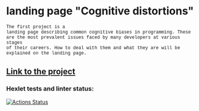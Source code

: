 # landing page "Cognitive distortions"

<code style="font-family: Courier New;">The first project is a landing page describing common cognitive biases in programming. These are the most prevalent issues faced by many developers at various stages of their careers. How to deal with them and what they are will be explained on the landing page.
</code>

## [Link to the project](https://bril95.github.io/layout-designer-project-58/src/)

### Hexlet tests and linter status:
[![Actions Status](https://github.com/bril95/layout-designer-project-58/actions/workflows/hexlet-check.yml/badge.svg)](https://github.com/bril95/layout-designer-project-58/actions)